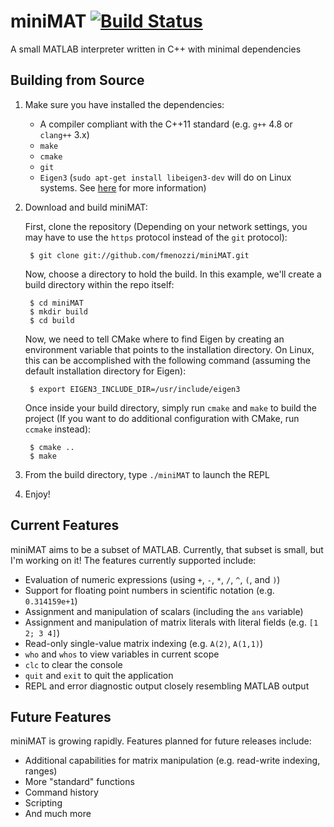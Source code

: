 # miniMAT [![Build Status](https://travis-ci.org/fmenozzi/miniMAT.svg?branch=master)](https://travis-ci.org/fmenozzi/miniMAT)

A small MATLAB interpreter written in C++ with minimal dependencies

## Building from Source
1. Make sure you have installed the dependencies:
    * A compiler compliant with the C++11 standard (e.g. `g++` 4.8 or `clang++` 3.x)
    * `make`
    * `cmake`
    * `git`
    * `Eigen3` (`sudo apt-get install libeigen3-dev` will do on Linux systems. See [here](http://eigen.tuxfamily.org/index.php?title=Main_Page) for more information)
    
2. Download and build miniMAT:

    First, clone the repository (Depending on your network settings, you may have to use the `https` protocol instead of the `git` protocol):

        $ git clone git://github.com/fmenozzi/miniMAT.git

    Now, choose a directory to hold the build. In this example, we'll create a build directory within the repo itself:

        $ cd miniMAT
        $ mkdir build
        $ cd build
   
   Now, we need to tell CMake where to find Eigen by creating an environment variable that points to the installation directory. On Linux, this can be accomplished with the following command (assuming the default installation directory for Eigen):
         
        $ export EIGEN3_INCLUDE_DIR=/usr/include/eigen3
    
    Once inside your build directory, simply run `cmake` and `make` to build the project (If you want to do additional configuration with CMake, run `ccmake` instead):
    
        $ cmake ..
        $ make

3. From the build directory, type `./miniMAT` to launch the REPL

4. Enjoy!

## Current Features
miniMAT aims to be a subset of MATLAB. Currently, that subset is small, but I'm working on it! The features currently supported include:
  * Evaluation of numeric expressions (using `+`, `-`, `*`, `/`, `^`, `(`, and `)`)
  * Support for floating point numbers in scientific notation (e.g. `0.314159e+1`)
  * Assignment and manipulation of scalars (including the `ans` variable)
  * Assignment and manipulation of matrix literals with literal fields (e.g. `[1 2; 3 4]`)
  * Read-only single-value matrix indexing (e.g. `A(2)`, `A(1,1)`)
  * `who` and `whos` to view variables in current scope
  * `clc` to clear the console
  * `quit` and `exit` to quit the application
  * REPL and error diagnostic output closely resembling MATLAB output

## Future Features
miniMAT is growing rapidly. Features planned for future releases include:
  * Additional capabilities for matrix manipulation (e.g. read-write indexing, ranges)
  * More "standard" functions
  * Command history
  * Scripting
  * And much more
